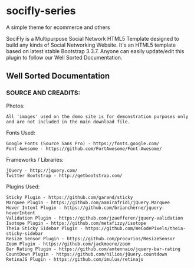 # socifly-series
A simple theme for ecommerce and others 

SociFly is a Multipurpose Social Network HTML5 Template designed to build any kinds of Social Networking Website. It's an HTML5 template based on latest stable Bootstrap 3.3.7. Anyone can easily update/edit this plugin to follow our Well Sorted Documentation.

## Well Sorted Documentation


### SOURCE AND CREADITS:

Photos:

    All 'images' used on the demo site is for demonstration purposes only and are not included in the main download file.

Fonts Used:

    Google Fonts (Source Sans Pro) - https://fonts.google.com/
    Font Awesome - https://github.com/FortAwesome/Font-Awesome/

Frameworks / Libraries:

    jQuery - http://jquery.com/
    Twitter Bootstrap - http://getbootstrap.com/

Plugins Used:

    Sticky Plugin - https://github.com/garand/sticky
    Marquee Plugin - https://github.com/aamirafridi/jQuery.Marquee
    Hover Intent Plugin - https://github.com/briancherne/jquery-hoverIntent
    Validation Plugin - https://github.com/jzaefferer/jquery-validation
    Isotope Plugin - https://github.com/metafizzy/isotope
    Theia Sticky Sidebar Plugin - https://github.com/WeCodePixels/theia-sticky-sidebar
    Resize Sensor Plugin - https://github.com/procurios/ResizeSensor
    Zoom Plugin - https://github.com/jackmoore/zoom
    Bar Rating Plugin - https://github.com/antennaio/jquery-bar-rating
    CountDown Plugin - https://github.com/hilios/jQuery.countdown
    RetinaJS Plugin - https://github.com/imulus/retinajs
